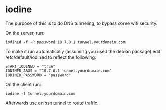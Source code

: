 # iodine

The purpose of this is to do DNS tunneling, to bypass some wifi
security.

On the server, run:

    iodined -f -P password 10.7.0.1 tunnel.yourdomain.com

To make it run automatically (assuming you used the debian package) edit
/etc/default/iodined to reflect the following:

    START_IODINED = "true"
    IODINED_ARGS = "10.7.0.1 tunnel.yourdomain.com"
    IODINED_PASSWORD = "password"

On the client run:

    iodine -f tunnel.yourdomain.com

Afterwards use an ssh tunnel to route traffic.
